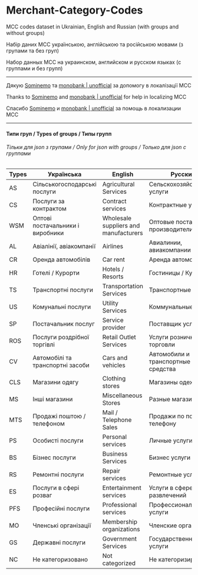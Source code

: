 # Merchant-Category-Codes
MCC codes dataset in Ukrainian, English and Russian (with groups and without groups)

Набір даних MCC українською, англійською та російською мовами (з групами та без груп)

Набор данных MCC на украинском, английском и русском языках (с группами и без групп)

------------

Дякую [Sominemo](https://github.com/Sominemo "Sominemo") та [monobank | unofficial](https://t.me/monobankunofficial "monobank | unofficial") за допомогу в локалізації MCC

Thanks to [Sominemo](https://github.com/Sominemo "Sominemo") and [monobank | unofficial](https://t.me/monobankunofficial "monobank | unofficial") for help in localizing MCC

Спасибо [Sominemo](https://github.com/Sominemo "Sominemo") и [monobank | unofficial](https://t.me/monobankunofficial "monobank | unofficial") за помощь в локализации MCC

------------

#### Типи груп / Types of groups / Типы групп
###### Тільки для json з групами / Only for json with groups / Только для json с группами
| Types | Українська                       | English                               | Русский                            |
| ----- | -------------------------------- | ------------------------------------- | ---------------------------------- |
| AS    | Сільськогосподарські послуги     | Agricultural Services                 | Сельскохозяйственные услуги        |
| CS    | Послуги за контрактом            | Contract services                     | Контрактные услуги                 |
| WSM   | Оптові постачальники і виробники | Wholesale suppliers and manufacturers | Оптовые поставщики и производители |
| AL    | Авіалінії, авіакомпанії          | Airlines                              | Авиалинии, авиакомпании            |
| CR    | Оренда автомобілів               | Car rent                              | Аренда автомобилей                 |
| HR    | Готелі / Курорти                 | Hotels / Resorts                      | Гостиницы / Курорты                |
| TS    | Транспортні послуги              | Transportation Services               | Транспортные услуги                |
| US    | Комунальні послуги               | Utility Services                      | Коммунальные услуги                |
| SP    | Постачальник послуг              | Service provider                      | Поставщик услуг                    |
| ROS   | Послуги роздрібної торгівлі      | Retail Outlet Services                | Услуги розничной торговли          |
| CV    | Автомобілі та транспортні засоби | Cars and vehicles                     | Автомобили и транспортные средства |
| CLS   | Магазини одягу                   | Clothing stores                       | Магазины одежды                    |
| MS    | Інші магазини                    | Miscellaneous Stores                  | Разные магазины                    |
| MTS   | Продажі поштою / телефоном       | Mail / Telephone Sales                | Продажи по почте / телефону        |
| PS    | Особисті послуги                 | Personal services                     | Личные услуги                      |
| BS    | Бізнес послуги                   | Business Services                     | Бизнес услуги                      |
| RS    | Ремонтні послуги                 | Repair services                       | Ремонтные услуги                   |
| ES    | Послуги в сфері розваг           | Entertainment services                | Услуги в сфере развлечений         |
| PFS   | Професійні послуги               | Professional services                 | Профессиональные услуги            |
| MO    | Членські організації             | Membership оrganizations              | Членские организации               |
| GS    | Державні послуги                 | Government Services                   | Государственные услуги             |
| NC    | Не категоризовано                | Not categorized                       | Не категоризированно               |
